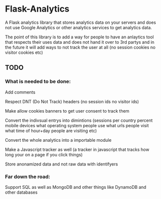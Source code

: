 # Flask-Analytics
A Flask analytics library that stores analytics data on your servers and does not use Google Analytics or other analytics services to get analytics data.

The point of this library is to add a way for people to have an anlaytics tool that respects their uses data and does not hand it over to 3rd partys and in the future it will add ways to not track the user at all (no session cookies no visitor cookies etc)


## TODO
### What is needed to be done:

Add comments

Respect DNT (Do Not Track) headers (no session ids no visitor ids)

Make allow cookies banners to get user consent to track them

Convert the indivsual entrys into dimintions (sessions per country percent mobile devices what operating system people use what urls people visit what time of hour+day people are visiting etc)

Convert the whole analytics into a importable module

Make a Javascript tracker as well (a tracker in javascript that tracks how long your on a page if you click things)

Store anonamized data and not raw data with identifyers

### Far down the road:

Support SQL as well as MongoDB and other things like DynamoDB and other databases

